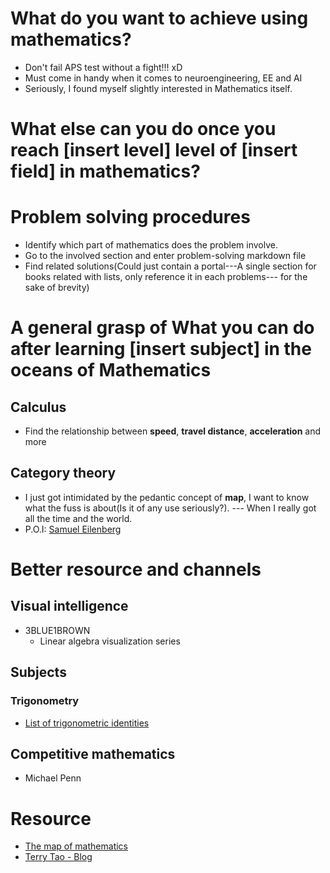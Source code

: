# What do you want to achieve using mathematics?
- Don't fail APS test without a fight!!! xD
- Must come in handy when it comes to neuroengineering, EE and AI
- Seriously, I found myself slightly interested in Mathematics itself.
# What else can you do once you reach [insert level] level of [insert field] in mathematics?

# Problem solving procedures
- Identify which part of mathematics does the problem involve.
- Go to the involved section and enter problem-solving markdown file
- Find related solutions(Could just contain a portal---A single section for books related with lists, only reference it in each problems--- for the sake of brevity)

# A general grasp of **What you can do** after learning [insert subject] in the oceans of Mathematics
## Calculus
- Find the relationship between **speed**, **travel distance**, **acceleration** and more 
## Category theory
- I just got intimidated by the pedantic concept of **map**, I want to know what the fuss is about(Is it of any use seriously?). --- When I really got all the time and the world.
- P.O.I: [Samuel Eilenberg](https://en.wikipedia.org/wiki/Samuel_Eilenberg)
# Better resource and channels
## Visual intelligence
- 3BLUE1BROWN
  - Linear algebra visualization series
## Subjects
### Trigonometry
- [List of trigonometric identities](https://en.wikipedia.org/wiki/List_of_trigonometric_identities#Linear_combinations)
## Competitive mathematics
- Michael Penn

# Resource
- [The map of mathematics](https://www.youtube.com/watch?v=OmJ-4B-mS-Y)
- [Terry Tao - Blog](https://terrytao.wordpress.com/)
